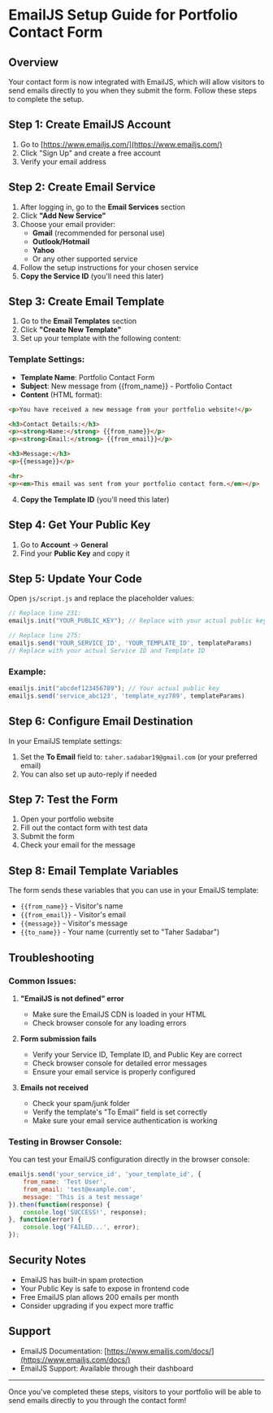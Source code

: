 # EmailJS Setup Guide for Portfolio Contact Form

## Overview
Your contact form is now integrated with EmailJS, which will allow visitors to send emails directly to you when they submit the form. Follow these steps to complete the setup.

## Step 1: Create EmailJS Account

1. Go to [https://www.emailjs.com/](https://www.emailjs.com/)
2. Click "Sign Up" and create a free account
3. Verify your email address

## Step 2: Create Email Service

1. After logging in, go to the **Email Services** section
2. Click **"Add New Service"**
3. Choose your email provider:
   - **Gmail** (recommended for personal use)
   - **Outlook/Hotmail**
   - **Yahoo**
   - Or any other supported service
4. Follow the setup instructions for your chosen service
5. **Copy the Service ID** (you'll need this later)

## Step 3: Create Email Template

1. Go to the **Email Templates** section
2. Click **"Create New Template"**
3. Set up your template with the following content:

### Template Settings:
- **Template Name**: Portfolio Contact Form
- **Subject**: New message from {{from_name}} - Portfolio Contact
- **Content** (HTML format):

```html
<p>You have received a new message from your portfolio website!</p>

<h3>Contact Details:</h3>
<p><strong>Name:</strong> {{from_name}}</p>
<p><strong>Email:</strong> {{from_email}}</p>

<h3>Message:</h3>
<p>{{message}}</p>

<hr>
<p><em>This email was sent from your portfolio contact form.</em></p>
```

4. **Copy the Template ID** (you'll need this later)

## Step 4: Get Your Public Key

1. Go to **Account** → **General**
2. Find your **Public Key** and copy it

## Step 5: Update Your Code

Open `js/script.js` and replace the placeholder values:

```javascript
// Replace line 231:
emailjs.init("YOUR_PUBLIC_KEY"); // Replace with your actual public key

// Replace line 275:
emailjs.send('YOUR_SERVICE_ID', 'YOUR_TEMPLATE_ID', templateParams)
// Replace with your actual Service ID and Template ID
```

### Example:
```javascript
emailjs.init("abcdef123456789"); // Your actual public key
emailjs.send('service_abc123', 'template_xyz789', templateParams)
```

## Step 6: Configure Email Destination

In your EmailJS template settings:
1. Set the **To Email** field to: `taher.sadabar19@gmail.com` (or your preferred email)
2. You can also set up auto-reply if needed

## Step 7: Test the Form

1. Open your portfolio website
2. Fill out the contact form with test data
3. Submit the form
4. Check your email for the message

## Step 8: Email Template Variables

The form sends these variables that you can use in your EmailJS template:
- `{{from_name}}` - Visitor's name
- `{{from_email}}` - Visitor's email
- `{{message}}` - Visitor's message
- `{{to_name}}` - Your name (currently set to "Taher Sadabar")

## Troubleshooting

### Common Issues:

1. **"EmailJS is not defined" error**
   - Make sure the EmailJS CDN is loaded in your HTML
   - Check browser console for any loading errors

2. **Form submission fails**
   - Verify your Service ID, Template ID, and Public Key are correct
   - Check browser console for detailed error messages
   - Ensure your email service is properly configured

3. **Emails not received**
   - Check your spam/junk folder
   - Verify the template's "To Email" field is set correctly
   - Make sure your email service authentication is working

### Testing in Browser Console:

You can test your EmailJS configuration directly in the browser console:

```javascript
emailjs.send('your_service_id', 'your_template_id', {
    from_name: 'Test User',
    from_email: 'test@example.com',
    message: 'This is a test message'
}).then(function(response) {
    console.log('SUCCESS!', response);
}, function(error) {
    console.log('FAILED...', error);
});
```

## Security Notes

- EmailJS has built-in spam protection
- Your Public Key is safe to expose in frontend code
- Free EmailJS plan allows 200 emails per month
- Consider upgrading if you expect more traffic

## Support

- EmailJS Documentation: [https://www.emailjs.com/docs/](https://www.emailjs.com/docs/)
- EmailJS Support: Available through their dashboard

---

Once you've completed these steps, visitors to your portfolio will be able to send emails directly to you through the contact form!